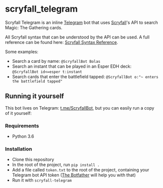 # scryfall_telegram #

Scryfall Telegram is an inline [Telegram](https://telegram.org/) bot that uses
[Scryfall](https://scryfall.com/)'s API to search Magic: The Gathering cards.

All Scryfall syntax that can be understood by the API can be used. A full reference
can be found here: [Scryfall Syntax Reference](https://scryfall.com/docs/reference).

Some examples:
- Search a card by name: `@ScryfallBot Bolas`
- Search an instant that can be played in an Esper EDH deck: `@ScryfallBot id<=esper t:instant`
- Search cards that enter the battlefield tapped: `@ScryfallBot o:"~ enters the battlefield tapped"`

## Running it yourself

This bot lives on Telegram: [t.me/ScryfallBot](t.me/ScryfallBot),
but you can easily run a copy of it yourself:

### Requirements
- Python 3.6

### Installation
- Clone this repository
- In the root of the project, run `pip install .`
- Add a file called `token.txt` to the root of the project, containing your
Telegram bot API token ([The Botfather](https://core.telegram.org/bots#6-botfather) will help you with that)
- Run it with `scryfall-telegram`
